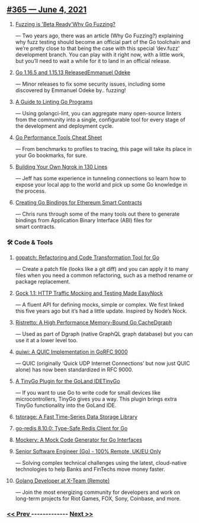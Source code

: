 ## [#​365 — June 4, 2021](https://golangweekly.com/issues/365)

1. [Fuzzing is 'Beta Ready'Why Go Fuzzing?](https://golangweekly.com/link/109177/web)

     — Two years ago, there was an article (Why Go Fuzzing?) explaining why fuzz testing should become an official part of the Go toolchain and we’re pretty close to that being the case with this special ‘dev.fuzz’ development branch. You can play with it right now, with a little work, but you’ll need to wait a while for it to land in an official release.
1. [Go 1.16.5 and 1.15.13 ReleasedEmmanuel Odeke](https://golangweekly.com/link/109179/web)

     — Minor releases to fix some security issues, including some discovered by Emmanuel Odeke by.. fuzzing!
1. [A Guide to Linting Go Programs](https://golangweekly.com/link/109182/web)

     — Using golangci-lint, you can aggregate many open-source linters from the community into a single, configurable tool for every stage of the development and deployment cycle.
1. [Go Performance Tools Cheat Sheet](https://golangweekly.com/link/109184/web)

     — From benchmarks to profiles to tracing, this page will take its place in your Go bookmarks, for sure.
1. [Building Your Own Ngrok in 130 Lines](https://golangweekly.com/link/109185/web)

     — Jeff has some experience in tunneling connections so learn how to expose your local app to the world and pick up some Go knowledge in the process.
1. [Creating Go Bindings for Ethereum Smart Contracts](https://golangweekly.com/link/109187/web)

     — Chris runs through some of the many tools out there to generate bindings from Application Binary Interface (ABI) files for smart contracts.
### 🛠 Code & Tools

1. [gopatch: Refactoring and Code Transformation Tool for Go](https://golangweekly.com/link/109188/web)

     — Create a patch file (looks like a git diff) and you can apply it to many files when you need a common refactoring, such as a method rename or package replacement.
1. [Gock 1.1: HTTP Traffic Mocking and Testing Made EasyNock](https://golangweekly.com/link/109189/web)

     — A fluent API for defining mocks, simple or complex. We first linked this five years ago but it’s had a little update. Inspired by Node’s Nock.
1. [Ristretto: A High Performance Memory-Bound Go CacheDgraph](https://golangweekly.com/link/109192/web)

     — Used as part of Dgraph (native GraphQL graph database) but you can use it at a lower level too.
1. [quiwi: A QUIC Implementation in GoRFC 9000](https://golangweekly.com/link/109194/web)

     — QUIC (originally ‘Quick UDP Internet Connections’ but now just QUIC alone) has now been standardized in RFC 9000.
1. [A TinyGo Plugin for the GoLand IDETinyGo](https://golangweekly.com/link/109196/web)

     — If you want to use Go to write code for small devices like microcontrollers, TinyGo gives you a way. This plugin brings extra TinyGo functionality into the GoLand IDE.
1. [tstorage: A Fast Time-Series Data Storage Library](https://golangweekly.com/link/109198/web)

1. [go-redis 8.10.0: Type-Safe Redis Client for Go](https://golangweekly.com/link/109199/web)

1. [Mockery: A Mock Code Generator for Go Interfaces](https://golangweekly.com/link/109200/web)

1. [Senior Software Engineer (Go) - 100% Remote, UK/EU Only](https://golangweekly.com/link/109201/web)

     — Solving complex technical challenges using the latest, cloud-native technologies to help Banks and FinTechs move money faster.
   

1. [Golang Developer at X-Team (Remote)](https://golangweekly.com/link/109202/web)

     — Join the most energizing community for developers and work on long-term projects for Riot Games, FOX, Sony, Coinbase, and more.
   


### [ << Prev ](golangweekly-364.md) ------------- [ Next >> ](golangweekly-366.md)